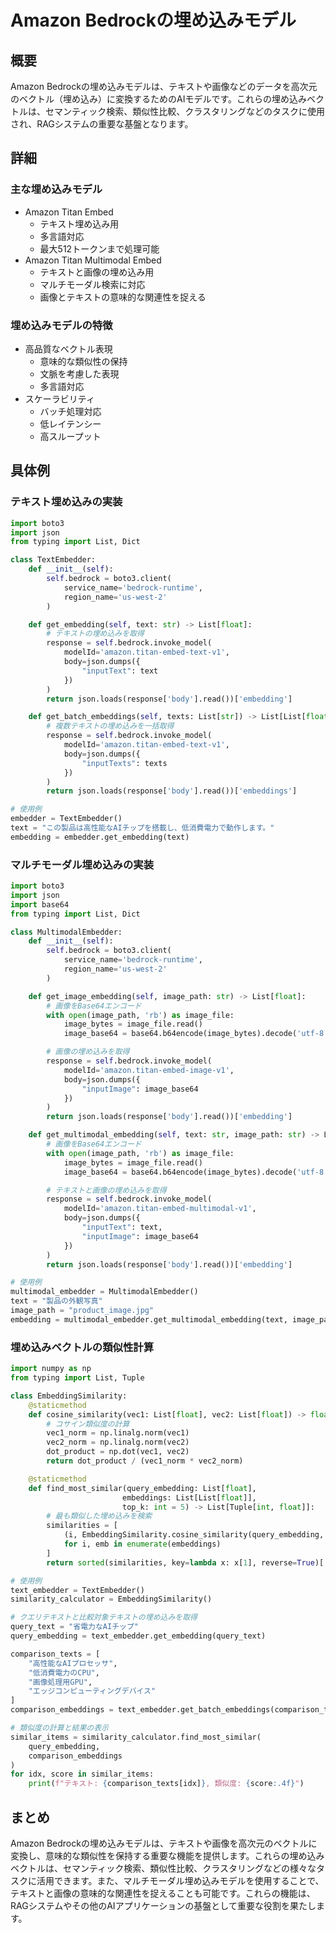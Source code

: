 # Amazon Bedrockの埋め込みモデル

## 概要
Amazon Bedrockの埋め込みモデルは、テキストや画像などのデータを高次元のベクトル（埋め込み）に変換するためのAIモデルです。これらの埋め込みベクトルは、セマンティック検索、類似性比較、クラスタリングなどのタスクに使用され、RAGシステムの重要な基盤となります。

## 詳細

### 主な埋め込みモデル
- Amazon Titan Embed
  - テキスト埋め込み用
  - 多言語対応
  - 最大512トークンまで処理可能
- Amazon Titan Multimodal Embed
  - テキストと画像の埋め込み用
  - マルチモーダル検索に対応
  - 画像とテキストの意味的な関連性を捉える

### 埋め込みモデルの特徴
- 高品質なベクトル表現
  - 意味的な類似性の保持
  - 文脈を考慮した表現
  - 多言語対応
- スケーラビリティ
  - バッチ処理対応
  - 低レイテンシー
  - 高スループット

## 具体例

### テキスト埋め込みの実装
```python
import boto3
import json
from typing import List, Dict

class TextEmbedder:
    def __init__(self):
        self.bedrock = boto3.client(
            service_name='bedrock-runtime',
            region_name='us-west-2'
        )

    def get_embedding(self, text: str) -> List[float]:
        # テキストの埋め込みを取得
        response = self.bedrock.invoke_model(
            modelId='amazon.titan-embed-text-v1',
            body=json.dumps({
                "inputText": text
            })
        )
        return json.loads(response['body'].read())['embedding']

    def get_batch_embeddings(self, texts: List[str]) -> List[List[float]]:
        # 複数テキストの埋め込みを一括取得
        response = self.bedrock.invoke_model(
            modelId='amazon.titan-embed-text-v1',
            body=json.dumps({
                "inputTexts": texts
            })
        )
        return json.loads(response['body'].read())['embeddings']

# 使用例
embedder = TextEmbedder()
text = "この製品は高性能なAIチップを搭載し、低消費電力で動作します。"
embedding = embedder.get_embedding(text)
```

### マルチモーダル埋め込みの実装
```python
import boto3
import json
import base64
from typing import List, Dict

class MultimodalEmbedder:
    def __init__(self):
        self.bedrock = boto3.client(
            service_name='bedrock-runtime',
            region_name='us-west-2'
        )

    def get_image_embedding(self, image_path: str) -> List[float]:
        # 画像をBase64エンコード
        with open(image_path, 'rb') as image_file:
            image_bytes = image_file.read()
            image_base64 = base64.b64encode(image_bytes).decode('utf-8')

        # 画像の埋め込みを取得
        response = self.bedrock.invoke_model(
            modelId='amazon.titan-embed-image-v1',
            body=json.dumps({
                "inputImage": image_base64
            })
        )
        return json.loads(response['body'].read())['embedding']

    def get_multimodal_embedding(self, text: str, image_path: str) -> List[float]:
        # 画像をBase64エンコード
        with open(image_path, 'rb') as image_file:
            image_bytes = image_file.read()
            image_base64 = base64.b64encode(image_bytes).decode('utf-8')

        # テキストと画像の埋め込みを取得
        response = self.bedrock.invoke_model(
            modelId='amazon.titan-embed-multimodal-v1',
            body=json.dumps({
                "inputText": text,
                "inputImage": image_base64
            })
        )
        return json.loads(response['body'].read())['embedding']

# 使用例
multimodal_embedder = MultimodalEmbedder()
text = "製品の外観写真"
image_path = "product_image.jpg"
embedding = multimodal_embedder.get_multimodal_embedding(text, image_path)
```

### 埋め込みベクトルの類似性計算
```python
import numpy as np
from typing import List, Tuple

class EmbeddingSimilarity:
    @staticmethod
    def cosine_similarity(vec1: List[float], vec2: List[float]) -> float:
        # コサイン類似度の計算
        vec1_norm = np.linalg.norm(vec1)
        vec2_norm = np.linalg.norm(vec2)
        dot_product = np.dot(vec1, vec2)
        return dot_product / (vec1_norm * vec2_norm)

    @staticmethod
    def find_most_similar(query_embedding: List[float], 
                         embeddings: List[List[float]], 
                         top_k: int = 5) -> List[Tuple[int, float]]:
        # 最も類似した埋め込みを検索
        similarities = [
            (i, EmbeddingSimilarity.cosine_similarity(query_embedding, emb))
            for i, emb in enumerate(embeddings)
        ]
        return sorted(similarities, key=lambda x: x[1], reverse=True)[:top_k]

# 使用例
text_embedder = TextEmbedder()
similarity_calculator = EmbeddingSimilarity()

# クエリテキストと比較対象テキストの埋め込みを取得
query_text = "省電力なAIチップ"
query_embedding = text_embedder.get_embedding(query_text)

comparison_texts = [
    "高性能なAIプロセッサ",
    "低消費電力のCPU",
    "画像処理用GPU",
    "エッジコンピューティングデバイス"
]
comparison_embeddings = text_embedder.get_batch_embeddings(comparison_texts)

# 類似度の計算と結果の表示
similar_items = similarity_calculator.find_most_similar(
    query_embedding, 
    comparison_embeddings
)
for idx, score in similar_items:
    print(f"テキスト: {comparison_texts[idx]}, 類似度: {score:.4f}")
```

## まとめ
Amazon Bedrockの埋め込みモデルは、テキストや画像を高次元のベクトルに変換し、意味的な類似性を保持する重要な機能を提供します。これらの埋め込みベクトルは、セマンティック検索、類似性比較、クラスタリングなどの様々なタスクに活用できます。また、マルチモーダル埋め込みモデルを使用することで、テキストと画像の意味的な関連性を捉えることも可能です。これらの機能は、RAGシステムやその他のAIアプリケーションの基盤として重要な役割を果たします。 
